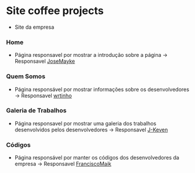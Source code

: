 # Site coffee projects
- Site da empresa


### Home
* Página responsavel por mostrar a introdução sobre a página -> Responsavel [JoseMayke](<https://github.com/JoseMayke>)

### Quem Somos
* Página responsável por mostrar informações sobre os desenvolvedores -> Responsavel [wrtinho](<https://github.com/wrtinho/>)

### Galeria de Trabalhos
* Página responsavel por mostrar uma galeria dos trabalhos desenvolvidos pelos desenvolvedores -> Responsavel [J-Keven](<https://github.com/J-Keven>)

### Códigos
* Página responsável por manter os códigos dos desenvolvedores da empresa -> Responsavel [FranciscoMaik](<https://github.com/FranciscoMaik>) 
